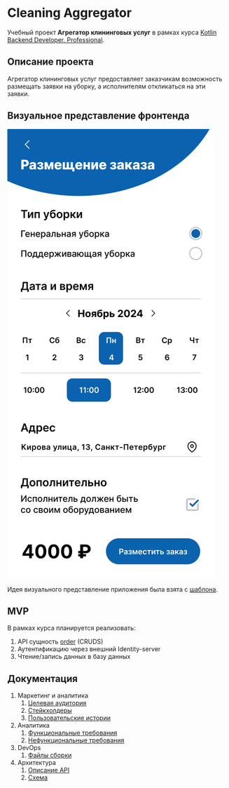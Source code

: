 # Cleaning Aggregator

Учебный проект **Агрегатор клининговых услуг** в рамках курса [Kotlin Backend Developer. Professional](https://otus.ru/lessons/kotlin/).

## Описание проекта

Агрегатор клининговых услуг предоставляет заказчикам возможность размещать заявки на уборку, а исполнителям откликаться на эти заявки.

## Визуальное представление фронтенда

![Макет фронтенда](docs/ui/ui-order-placement.png)

Идея визуального представление приложения была взята с [шаблона](https://www.figma.com/community/file/1297074401145789950).

## MVP

В рамках курса планируется реализовать:
1. API сущность [order](./docs/03-architecture/01-api.md) (CRUDS)
2. Аутентификацию через внешний Identity-server 
3. Чтение/запись данных в базу данных

## Документация

1. Маркетинг и аналитика
   1. [Целевая аудитория](./docs/01-business/01-target-audience.md)
   2. [Стейкхолдеры](./docs/01-business/02-stakeholders.md)
   3. [Пользовательские истории](./docs/01-business/03-user-story.md)
2. Аналитика
   1. [Функциональные требования](./docs/02-analysis/01-functional-requirements.md)
   2. [Нефункциональные требования](./docs/02-analysis/02-non-functional-requirements.md)
3. DevOps
   1. [Файлы сборки](./deploy)
4. Архитектура
   1. [Описание API](./docs/03-architecture/01-api.md)
   2. [Схема](./docs/03-architecture/02-arch.md)
